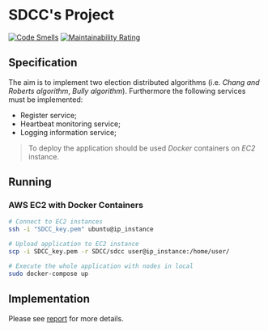 # SDCC's Project

[![Code Smells](https://sonarcloud.io/api/project_badges/measure?project=matt-merman_SDCC&metric=code_smells)](https://sonarcloud.io/summary/new_code?id=matt-merman_SDCC)
[![Maintainability Rating](https://sonarcloud.io/api/project_badges/measure?project=matt-merman_SDCC&metric=sqale_rating)](https://sonarcloud.io/summary/new_code?id=matt-merman_SDCC)

## Specification

The aim is to implement two election distributed algorithms (i.e. _Chang and Roberts algorithm_, _Bully algorithm_). Furthermore the following services must be implemented:

- Register service;
- Heartbeat monitoring service;
- Logging information service;

>To deploy the application should be used _Docker_ containers on _EC2_ instance.

## Running



### AWS EC2 with Docker Containers

```bash
# Connect to EC2 instances
ssh -i "SDCC_key.pem" ubuntu@ip_instance

# Upload application to EC2 instance
scp -i SDCC_key.pem -r SDCC/sdcc user@ip_instance:/home/user/  

# Execute the whole application with nodes in local 
sudo docker-compose up
```



## Implementation

Please see [report](https://github.com/matt-merman/SDCC/blob/main/docs/report.pdf) for more details.




